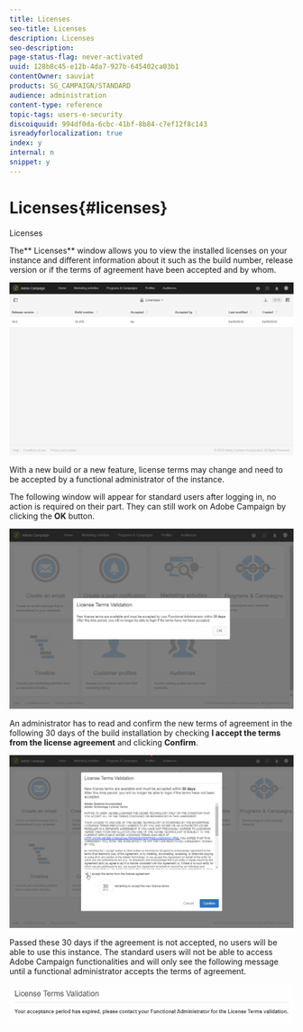 ```yaml
---
title: Licenses
seo-title: Licenses
description: Licenses
seo-description: 
page-status-flag: never-activated
uuid: 128b8c45-e12b-4da7-927b-645402ca03b1
contentOwner: sauviat
products: SG_CAMPAIGN/STANDARD
audience: administration
content-type: reference
topic-tags: users-e-security
discoiquuid: 994df0da-6cbc-41bf-8b84-c7ef12f8c143
isreadyforlocalization: true
index: y
internal: n
snippet: y
---
```


# Licenses{#licenses}

Licenses

The** Licenses** window allows you to view the installed licenses on your instance and different information about it such as the build number, release version or if the terms of agreement have been accepted and by whom.

![](assets/license_1.png)

With a new build or a new feature, license terms may change and need to be accepted by a functional administrator of the instance.

The following window will appear for standard users after logging in, no action is required on their part. They can still work on Adobe Campaign by clicking the **OK** button.

![](assets/license_2.png)

An administrator has to read and confirm the new terms of agreement in the following 30 days of the build installation by checking **I accept the terms from the license agreement** and clicking **Confirm**.

![](assets/license_3.png)

Passed these 30 days if the agreement is not accepted, no users will be able to use this instance. The standard users will not be able to access Adobe Campaign functionalities and will only see the following message until a functional administrator accepts the terms of agreement.

![](assets/license_4.png)

